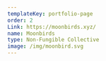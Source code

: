 ```yaml
---
templateKey: portfolio-page
order: 2
Link: https://moonbirds.xyz/
name: Moonbirds
type: Non-Fungible Collective
image: /img/moonbird.svg
---
```

